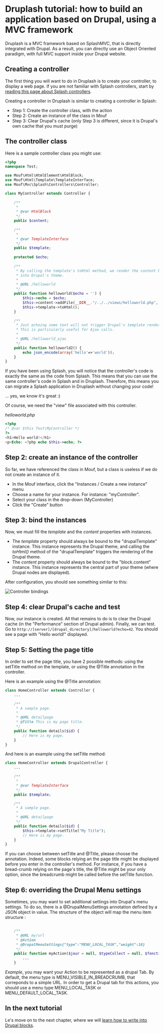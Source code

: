 Druplash tutorial: how to build an application based on Drupal, using a MVC framework
=====================================================================================

Druplash is a MVC framework based on SplashMVC, that is directly integrated with Drupal. As a result, you can directly use an Object Oriented paradigm, with full MVC support inside your Drupal website.

Creating a controller
---------------------

The first thing you will want to do in Druplash is to create your controller, to display a web page.
If you are not familiar with Splash controllers, start by [reading this page about Splash controllers](https://github.com/thecodingmachine/mvc.splash/blob/4.0/doc/writing_controllers.md).

Creating a controller in Druplash is similar to creating a controller in Splash:

- Step 1: Create the controller class, with the action
- Step 2: Create an instance of the class in Mouf
- Step 3: Clear Drupal's cache (only Step 3 is different, since it is Drupal's own cache that you must purge)

The controller class
--------------------

Here is a sample controller class you might use:

```php
<?php  
namespace Test;

use Mouf\Html\HtmlElement\HtmlBlock;
use Mouf\Html\Template\TemplateInterface;
use Mouf\Mvc\Splash\Controllers\Controller;

class MyController extends Controller {
	
	/**
	 *
	 * @var HtmlBlock
	 */
	public $content;
	
	/**
	 * 
	 * @var TemplateInterface
	 */
	public $template;
	
	protected $echo;
	
	/**
	 * By calling the template's toHtml method, we render the content block
	 * into Drupal's theme.
	 * 
	 * @URL /helloworld
	 */
	public function helloworld($echo = '') {
		$this->echo = $echo;
		$this->content->addFile(__DIR__."/../../views/helloworld.php", $this);
		$this->template->toHtml();
	}

	/**
	 * Just echoing some text will not trigger Drupal's template rendering.
	 * This is particularly useful for Ajax calls.
	 * 
	 * @URL /helloworld_ajax
	 */
	public function helloworld2() {
		echo json_encode(array('hello'=>'world'));
	}
}
```

If you have been using Splash, you will notice that the controller's code is exactly the same as the code from Splash.
This means that you can use the same controller's code in Splash and in Druplash. Therefore, this means you can
migrate a Splash application in Druplash without changing your code!

... yes, we know it's great :)

Of course, we need the "view" file associated with this controller.

*helloworld.php*
```php
<?php  
/* @var $this Test\MyController */
?>
<h1>Hello world!</h1>
<p>Echo: <?php echo $this->echo; ?>
```

Step 2: create an instance of the controller
--------------------------------------------

So far, we have referenced the class in Mouf, but a class is useless if we do not create an instance of it.

- In the Mouf interface, click the "Instances / Create a new instance" menu
- Choose a name for your instance. For instance: "myController".
- Select your class in the drop-down (MyController)
- Click the "Create" button

Step 3: bind the instances
--------------------------

Now, we must fill the *template* and the *content* properties with instances.

 - The *template* property should always be bound to the "drupalTemplate" instance. This instance represents the Drupal theme, and calling the *toHtml()* method of the "drupalTemplate" triggers the rendering of the Drupal theme.
 - The *content* property should always be bound to the "block.content" instance. This instance represents the central part of your theme (where Drupal nodes are displayed).
 
After configuration, you should see something similar to this:

![Controller bindings](https://raw.github.com/thecodingmachine/integration.drupal.druplash/7.0/doc/images/controller_bindings.png)

Step 4: clear Drupal's cache and test
-------------------------------------

Now, our instance is created. All that remains to do is to clear the Drupal cache (in the "Performance" section of Drupal admin).
Finally, we can test. Go to <code>http://[server]/[drupal_directory]/helloworld?echo=42</code>. You should see a page with "Hello world!" displayed.

Step 5: Setting the page title
------------------------------

In order to set the page title, you have 2 possible methods: using the setTitle method on the template, or using the @Title annotation in the controller.

Here is an example using the @Title annotation:

```php
class HomeController extends Controller {
	...

	/**
	 * A sample page.
	 * 
	 * @URL detailpage
	 * @Title This is my page title.
	 */
	public function details($id) {
		// Here is my page.
	}
}
```

And here is an example using the setTitle method:

```php
class HomeController extends DrupalController {
	...

	/**
	 * 
	 * @var TemplateInterface
	 */
	public $template;

	/**
	 * A sample page.
	 * 
	 * @URL detailpage
	 */
	public function details($id) {
		$this->template->setTitle("My Title");
		// Here is my page.
	}
}
```

If you can choose between setTitle and @Title, please choose the annotation.
Indeed, some blocks relying an the page title might be displayed before you enter in the controller's method.
For instance, if you have a bread-crumb relying on the page's title, the @Title might be your only option,
since the breadcrumb might be called before the setTitle function.

Step 6: overriding the Drupal Menu settings
-------------------------------------------

Sometimes, you may want to set additional settings into Drupal's menu settings.
To do so, there is a @DrupalMenuSettings annotation defined by a JSON object in value. The structure of the object will map the menu item structure :
```php
	
	/**
	 * @URL my/url
	 * @Action
	 * @DrupalMenuSettings{"type":"MENU_LOCAL_TASK","weight":10}
	 */
	public function myAction($jour = null, $typeCollect = null, $fonction = null) {
		...
	}	
```
*Example*, you may want your Action to be represented as a drupal Tab.
By default, the menu type is MENU_VISIBLE_IN_BREADCRUMB, that correponds to a simple URL. In order to 
get a Drupal tab for this actions, you should use a menu type MENU_LOCAL_TASK or MENU_DEFAULT_LOCAL_TASK.

In the next tutorial
--------------------

Le's move on to the next chapter, where we will [learn how to write into Drupal blocks](https://github.com/thecodingmachine/integration.drupal.druplash/blob/7.0/doc/blocks.md).